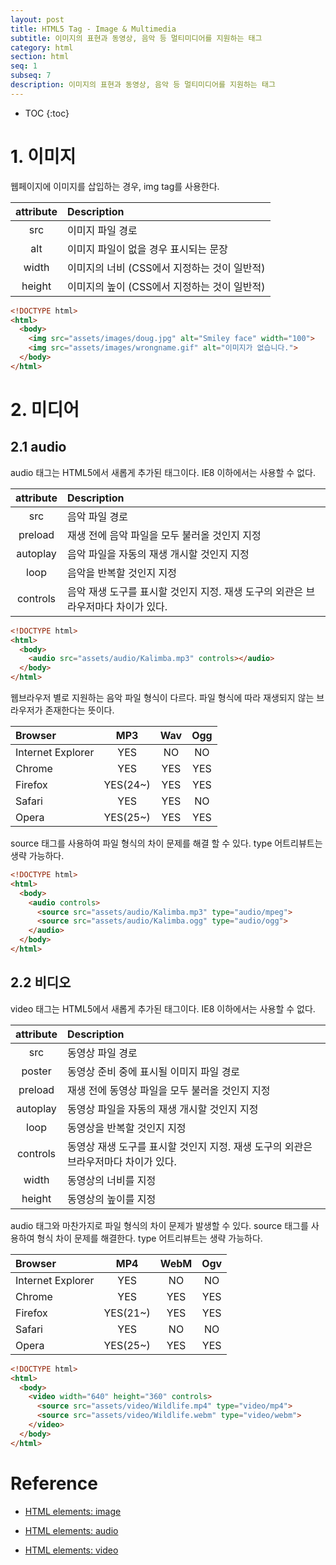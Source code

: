 ```yaml
---
layout: post
title: HTML5 Tag - Image & Multimedia
subtitle: 이미지의 표현과 동영상, 음악 등 멀티미디어를 지원하는 태그
category: html
section: html
seq: 1
subseq: 7
description: 이미지의 표현과 동영상, 음악 등 멀티미디어를 지원하는 태그
---
```


* TOC
{:toc}

# 1. 이미지

웹페이지에 이미지를 삽입하는 경우, img tag를 사용한다.

| attribute   | Description |
| :---------: |:------------|
| src         | 이미지 파일 경로
| alt         | 이미지 파일이 없을 경우 표시되는 문장
| width       | 이미지의 너비 (CSS에서 지정하는 것이 일반적)
| height      | 이미지의 높이 (CSS에서 지정하는 것이 일반적)

```html
<!DOCTYPE html>
<html>
  <body>
    <img src="assets/images/doug.jpg" alt="Smiley face" width="100">
    <img src="assets/images/wrongname.gif" alt="이미지가 없습니다.">
  </body>
</html>
```

<div class="result"></div>

# 2. 미디어

## 2.1 audio

audio 태그는 HTML5에서 새롭게 추가된 태그이다. IE8 이하에서는 사용할 수 없다.

| attribute   | Description |
| :---------: |:------------|
| src         | 음악 파일 경로
| preload     | 재생 전에 음악 파일을 모두 불러올 것인지 지정
| autoplay    | 음악 파일을 자동의 재생 개시할 것인지 지정
| loop        | 음악을 반복할 것인지 지정
| controls    | 음악 재생 도구를 표시할 것인지 지정. 재생 도구의 외관은 브라우저마다 차이가 있다.

```html
<!DOCTYPE html>
<html>
  <body>
    <audio src="assets/audio/Kalimba.mp3" controls></audio>
  </body>
</html>
```

<div class="result"></div>

웹브라우저 별로 지원하는 음악 파일 형식이 다르다. 파일 형식에 따라 재생되지 않는 브라우저가 존재한다는 뜻이다.

| Browser	          | MP3	     | Wav   | Ogg
| :---------------- |:--------:|:-----:|:-----:|
| Internet Explorer	| YES      | NO	   | NO
| Chrome	          | YES	     | YES   | YES
| Firefox	          | YES(24~) | YES   | YES
| Safari	          | YES	     | YES   | NO
| Opera	            | YES(25~) | YES   | YES

source 태그를 사용하여 파일 형식의 차이 문제를 해결 할 수 있다. type 어트리뷰트는 생략 가능하다.

```html
<!DOCTYPE html>
<html>
  <body>
    <audio controls>
      <source src="assets/audio/Kalimba.mp3" type="audio/mpeg">
      <source src="assets/audio/Kalimba.ogg" type="audio/ogg">
    </audio>
  </body>
</html>
```

<div class="result"></div>

## 2.2 비디오

video 태그는 HTML5에서 새롭게 추가된 태그이다. IE8 이하에서는 사용할 수 없다.

| attribute   | Description |
| :---------: |:------------|
| src         | 동영상 파일 경로
| poster      | 동영상 준비 중에 표시될 이미지 파일 경로
| preload     | 재생 전에 동영상 파일을 모두 불러올 것인지 지정
| autoplay    | 동영상 파일을 자동의 재생 개시할 것인지 지정
| loop        | 동영상을 반복할 것인지 지정
| controls    | 동영상 재생 도구를 표시할 것인지 지정. 재생 도구의 외관은 브라우저마다 차이가 있다.
| width       | 동영상의 너비를 지정
| height      | 동영상의 높이를 지정

audio 태그와 마찬가지로 파일 형식의 차이 문제가 발생할 수 있다. source 태그를 사용하여 형식 차이 문제를 해결한다. type 어트리뷰트는 생략 가능하다.

| Browser	          | MP4	     | WebM  | Ogv
| :---------------- |:--------:|:-----:|:-----:|
| Internet Explorer	| YES      | NO	   | NO
| Chrome	          | YES	     | YES   | YES
| Firefox	          | YES(21~) | YES   | YES
| Safari	          | YES	     | NO    | NO
| Opera	            | YES(25~) | YES   | YES

```html
<!DOCTYPE html>
<html>
  <body>
    <video width="640" height="360" controls>
      <source src="assets/video/Wildlife.mp4" type="video/mp4">
      <source src="assets/video/Wildlife.webm" type="video/webm">
    </video>
  </body>
</html>
```

<div class="result"></div>


# Reference

* [HTML elements: image](https://www.w3.org/TR/html-markup/img)

* [HTML elements: audio](https://www.w3.org/TR/html-markup/audio)

* [HTML elements: video](https://www.w3.org/TR/html-markup/video)
